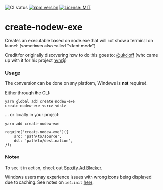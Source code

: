 ![CI status](https://github.com/s-h-a-d-o-w/create-nodew-exe/actions/workflows/node.js.yml/badge.svg?branch=master)
[![npm version](https://img.shields.io/npm/v/create-nodew-exe.svg)](https://www.npmjs.com/package/create-nodew-exe)
[![License: MIT](https://img.shields.io/badge/License-MIT-yellow.svg)](https://opensource.org/licenses/MIT)

# create-nodew-exe

Creates an executable based on node.exe that will not show 
a terminal on launch (sometimes also called "silent mode").

Credit for originally discovering how to do this goes to: [@ukoloff](https://github.com/ukoloff) 
(who came up with it for his project [nvm$](https://github.com/ukoloff/nvms))

### Usage

The conversion can be done on any platform, Windows is **not** required.

Either through the CLI:
```
yarn global add create-nodew-exe
create-nodew-exe <src> <dst>
```

... or locally in your project:
```
yarn add create-nodew-exe
```
```
require('create-nodew-exe')({
	src: 'path/to/source',
	dst: 'path/to/destination',
});
```

### Notes

To see it in action, check out 
[Spotify Ad Blocker](https://github.com/s-h-a-d-o-w/spotify-ad-blocker).

Windows users may experience issues with wrong icons being 
displayed due to caching. See notes on `ie4uinit` 
[here](https://github.com/s-h-a-d-o-w/spotify-ad-blocker#building). 
